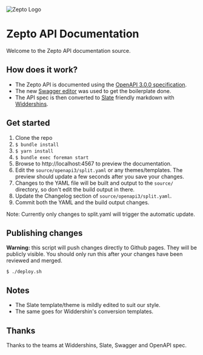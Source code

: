 ![Zepto Logo](https://raw.githubusercontent.com/zeptofs/public_assets/master/images/zepto_logo_black.png)

Zepto API Documentation
===

Welcome to the Zepto API documentation source.

How does it work?
---

* The Zepto API is documented using the [OpenAPI 3.0.0 specification](https://github.com/OAI/OpenAPI-Specification/blob/master/versions/3.0.0.md).
* The new [Swagger editor](http://editor.swagger.io/) was used to get the boilerplate done.
* The API spec is then converted to [Slate](https://github.com/lord/slate) friendly markdown with [Widdershins](https://github.com/mermade/widdershins).

Get started
---

1. Clone the repo
2. `$ bundle install`
3. `$ yarn install`
4. `$ bundle exec foreman start`
5. Browse to http://localhost:4567 to preview the documentation.
6. Edit the `source/openapi3/split.yaml` or any themes/templates. The preview should update a few seconds after
you save your changes.
7. Changes to the YAML file will be built and output to the `source/`
   directory, so don't edit the build output in there.
8. Update the Changelog section of `source/openapi3/split.yaml`.
9. Commit both the YAML and the build output changes.


Note: Currently only changes to split.yaml will trigger the automatic update.


Publishing changes
---
**Warning:** this script will push changes directly to Github pages. They will be publicly visible. You should only run this after your changes have been reviewed and merged.

`$ ./deploy.sh`

Notes
---

* The Slate template/theme is mildly edited to suit our style.
* The same goes for Widdershin's conversion templates.

Thanks
---

Thanks to the teams at Widdershins, Slate, Swagger and OpenAPI spec.
